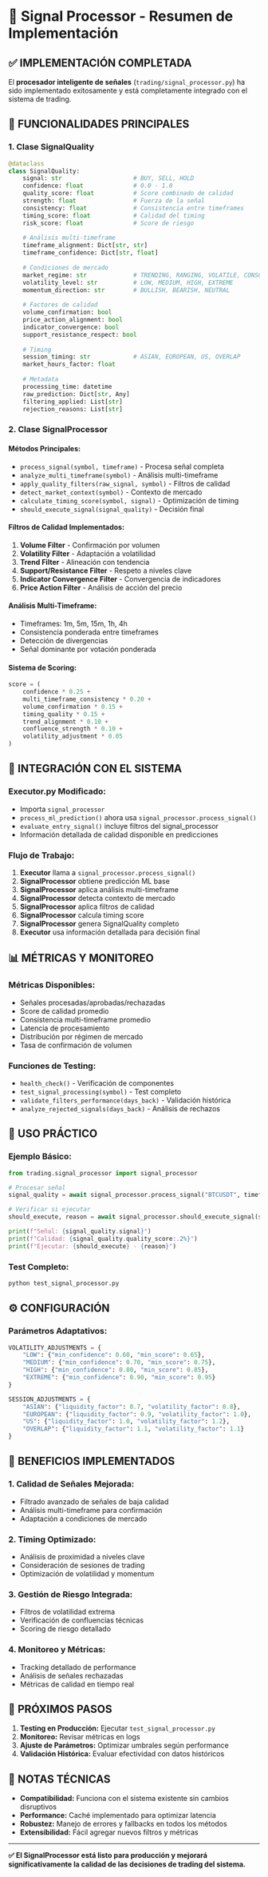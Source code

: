 # 🧠 Signal Processor - Resumen de Implementación

## ✅ IMPLEMENTACIÓN COMPLETADA

El **procesador inteligente de señales** (`trading/signal_processor.py`) ha sido implementado exitosamente y está completamente integrado con el sistema de trading.

## 🎯 FUNCIONALIDADES PRINCIPALES

### 1. **Clase SignalQuality**
```python
@dataclass
class SignalQuality:
    signal: str                    # BUY, SELL, HOLD
    confidence: float              # 0.0 - 1.0
    quality_score: float           # Score combinado de calidad
    strength: float                # Fuerza de la señal
    consistency: float             # Consistencia entre timeframes
    timing_score: float            # Calidad del timing
    risk_score: float              # Score de riesgo
    
    # Análisis multi-timeframe
    timeframe_alignment: Dict[str, str]
    timeframe_confidence: Dict[str, float]
    
    # Condiciones de mercado
    market_regime: str             # TRENDING, RANGING, VOLATILE, CONSOLIDATING
    volatility_level: str          # LOW, MEDIUM, HIGH, EXTREME
    momentum_direction: str        # BULLISH, BEARISH, NEUTRAL
    
    # Factores de calidad
    volume_confirmation: bool
    price_action_alignment: bool
    indicator_convergence: bool
    support_resistance_respect: bool
    
    # Timing
    session_timing: str            # ASIAN, EUROPEAN, US, OVERLAP
    market_hours_factor: float
    
    # Metadata
    processing_time: datetime
    raw_prediction: Dict[str, Any]
    filtering_applied: List[str]
    rejection_reasons: List[str]
```

### 2. **Clase SignalProcessor**

#### **Métodos Principales:**
- `process_signal(symbol, timeframe)` - Procesa señal completa
- `analyze_multi_timeframe(symbol)` - Análisis multi-timeframe
- `apply_quality_filters(raw_signal, symbol)` - Filtros de calidad
- `detect_market_context(symbol)` - Contexto de mercado
- `calculate_timing_score(symbol, signal)` - Optimización de timing
- `should_execute_signal(signal_quality)` - Decisión final

#### **Filtros de Calidad Implementados:**
1. **Volume Filter** - Confirmación por volumen
2. **Volatility Filter** - Adaptación a volatilidad
3. **Trend Filter** - Alineación con tendencia
4. **Support/Resistance Filter** - Respeto a niveles clave
5. **Indicator Convergence Filter** - Convergencia de indicadores
6. **Price Action Filter** - Análisis de acción del precio

#### **Análisis Multi-Timeframe:**
- Timeframes: 1m, 5m, 15m, 1h, 4h
- Consistencia ponderada entre timeframes
- Detección de divergencias
- Señal dominante por votación ponderada

#### **Sistema de Scoring:**
```python
score = (
    confidence * 0.25 +
    multi_timeframe_consistency * 0.20 +
    volume_confirmation * 0.15 +
    timing_quality * 0.15 +
    trend_alignment * 0.10 +
    confluence_strength * 0.10 +
    volatility_adjustment * 0.05
)
```

## 🔧 INTEGRACIÓN CON EL SISTEMA

### **Executor.py Modificado:**
- Importa `signal_processor`
- `process_ml_prediction()` ahora usa `signal_processor.process_signal()`
- `evaluate_entry_signal()` incluye filtros del signal_processor
- Información detallada de calidad disponible en predicciones

### **Flujo de Trabajo:**
1. **Executor** llama a `signal_processor.process_signal()`
2. **SignalProcessor** obtiene predicción ML base
3. **SignalProcessor** aplica análisis multi-timeframe
4. **SignalProcessor** detecta contexto de mercado
5. **SignalProcessor** aplica filtros de calidad
6. **SignalProcessor** calcula timing score
7. **SignalProcessor** genera SignalQuality completo
8. **Executor** usa información detallada para decisión final

## 📊 MÉTRICAS Y MONITOREO

### **Métricas Disponibles:**
- Señales procesadas/aprobadas/rechazadas
- Score de calidad promedio
- Consistencia multi-timeframe promedio
- Latencia de procesamiento
- Distribución por régimen de mercado
- Tasa de confirmación de volumen

### **Funciones de Testing:**
- `health_check()` - Verificación de componentes
- `test_signal_processing(symbol)` - Test completo
- `validate_filters_performance(days_back)` - Validación histórica
- `analyze_rejected_signals(days_back)` - Análisis de rechazos

## 🚀 USO PRÁCTICO

### **Ejemplo Básico:**
```python
from trading.signal_processor import signal_processor

# Procesar señal
signal_quality = await signal_processor.process_signal("BTCUSDT", timeframe="1h")

# Verificar si ejecutar
should_execute, reason = await signal_processor.should_execute_signal(signal_quality)

print(f"Señal: {signal_quality.signal}")
print(f"Calidad: {signal_quality.quality_score:.2%}")
print(f"Ejecutar: {should_execute} - {reason}")
```

### **Test Completo:**
```bash
python test_signal_processor.py
```

## ⚙️ CONFIGURACIÓN

### **Parámetros Adaptativos:**
```python
VOLATILITY_ADJUSTMENTS = {
    "LOW": {"min_confidence": 0.60, "min_score": 0.65},
    "MEDIUM": {"min_confidence": 0.70, "min_score": 0.75},
    "HIGH": {"min_confidence": 0.80, "min_score": 0.85},
    "EXTREME": {"min_confidence": 0.90, "min_score": 0.95}
}

SESSION_ADJUSTMENTS = {
    "ASIAN": {"liquidity_factor": 0.7, "volatility_factor": 0.8},
    "EUROPEAN": {"liquidity_factor": 0.9, "volatility_factor": 1.0},
    "US": {"liquidity_factor": 1.0, "volatility_factor": 1.2},
    "OVERLAP": {"liquidity_factor": 1.1, "volatility_factor": 1.1}
}
```

## 🎯 BENEFICIOS IMPLEMENTADOS

### **1. Calidad de Señales Mejorada:**
- Filtrado avanzado de señales de baja calidad
- Análisis multi-timeframe para confirmación
- Adaptación a condiciones de mercado

### **2. Timing Optimizado:**
- Análisis de proximidad a niveles clave
- Consideración de sesiones de trading
- Optimización de volatilidad y momentum

### **3. Gestión de Riesgo Integrada:**
- Filtros de volatilidad extrema
- Verificación de confluencias técnicas
- Scoring de riesgo detallado

### **4. Monitoreo y Métricas:**
- Tracking detallado de performance
- Análisis de señales rechazadas
- Métricas de calidad en tiempo real

## 🔄 PRÓXIMOS PASOS

1. **Testing en Producción:** Ejecutar `test_signal_processor.py`
2. **Monitoreo:** Revisar métricas en logs
3. **Ajuste de Parámetros:** Optimizar umbrales según performance
4. **Validación Histórica:** Evaluar efectividad con datos históricos

## 📝 NOTAS TÉCNICAS

- **Compatibilidad:** Funciona con el sistema existente sin cambios disruptivos
- **Performance:** Caché implementado para optimizar latencia
- **Robustez:** Manejo de errores y fallbacks en todos los métodos
- **Extensibilidad:** Fácil agregar nuevos filtros y métricas

---

**✅ El SignalProcessor está listo para producción y mejorará significativamente la calidad de las decisiones de trading del sistema.**
